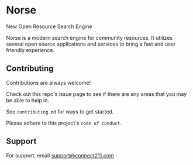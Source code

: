 # Norse

New Open Resource Search Engine

Norse is a modern search engine for community resources. It utilizes several open source applications and services to bring a fast and user friendly experience.

## Contributing

Contributions are always welcome!

Check out this repo's issue page to see if there are any areas that you may be able to help in.

See `contributing.md` for ways to get started.

Please adhere to this project's `code of conduct`.

## Support

For support, email support@connect211.com
